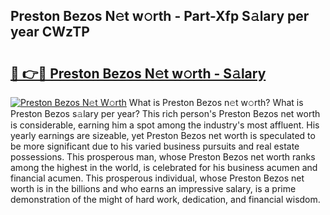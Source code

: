 ## Preston Bezos N𝚎t w𝚘rth - Part-Xfp S𝚊lary per year CWzTP

# <h2><a href="http://gc44bcf.nevu.top/?p=Preston+Bezos">🔗 👉🔴 Preston Bezos N𝚎t w𝚘rth - S𝚊lary</a></h2>

[![Preston Bezos N𝚎t W𝚘rth](https://i.imgur.com/Oavwk0R.jpeg)](http://gc44bcf.nevu.top/?p=Preston+Bezos)
What is Preston Bezos n𝚎t w𝚘rth? What is Preston Bezos s𝚊lary per year?
This rich person's Preston Bezos net worth is considerable, earning him a spot among the industry's most affluent. His yearly earnings are sizeable, yet Preston Bezos net worth is speculated to be more significant due to his varied business pursuits and real estate possessions. This prosperous man, whose Preston Bezos net worth ranks among the highest in the world, is celebrated for his business acumen and financial acumen. This prosperous individual, whose Preston Bezos net worth is in the billions and who earns an impressive salary, is a prime demonstration of the might of hard work, dedication, and financial wisdom.
